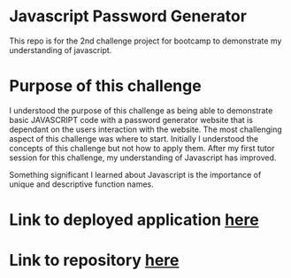 # Javascript Password Generator
This repo is for the 2nd challenge project for bootcamp to demonstrate my understanding of javascript.

# Purpose of this challenge
I understood the purpose of this challenge as being able to demonstrate basic JAVASCRIPT code with a password generator website that is dependant on the users interaction with the website. The most challenging aspect of this challenge was where to start. Initially I understood the concepts of this challenge but not how to apply them. 
After my first tutor session for this challenge, my understanding of Javascript has improved.

Something significant I learned about Javascript is the importance of unique and descriptive function names.

# Link to deployed application [here](https://olloyd321.github.io/Challenge-02/)


# Link to repository [here](https://github.com/Olloyd321/Challenge-02) 